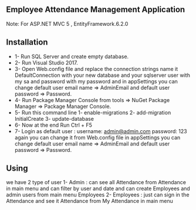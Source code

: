 ##  Employee Attendance Management Application

Note: For ASP.NET MVC 5 , EntityFramework.6.2.0 

 

## Installation 


* 1- Run SQL Server and create empty database. 
* 2- Run Visual Studio 2017.
* 3- Open Web.config file and replace the connection strings name it DefaultConnection with your new database  and your sqlserver user with my sa and password with my password and in appSettings you can change default user email name => AdminEmail and default user password => Password.
* 4- Run Package Manager Console from tools => NuGet Package Manager => Package Manager Console.  
* 5- Run this command line 
    1- enable-migrations 
	2- add-migration  InitialCreate 
	3- update-database  
* 6- Now at the end Run Ctrl + F5
* 7- Login as default user  :
    username: admin@admin.com
	password: 123
    again you can change it from  Web.config file in appSettings you can change default user email name => AdminEmail and default user password => Password.
	



## Using

we have 2 type of user 
1- Admin : can see all Attendance from Attendance in main menu and can filter by user and date and can create Employees and admin users from main menu Employees
2- Employees : just can sign in the Attendance and see it Attendance from My Attendance in main menu 


  

